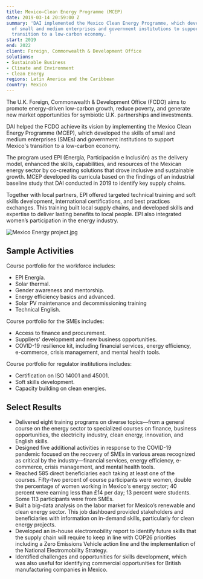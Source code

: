 ```yaml
---
title: Mexico—Clean Energy Programme (MCEP)
date: 2019-03-14 20:59:00 Z
summary: 'DAI implemented the Mexico Clean Energy Programme, which developed the skills
  of small and medium enterprises and government institutions to support Mexico''s
  transition to a low-carbon economy. '
start: 2019
end: 2022
client: Foreign, Commonwealth & Development Office
solutions:
- Sustainable Business
- Climate and Environment
- Clean Energy
regions: Latin America and the Caribbean
country: Mexico
---
```


The U.K. Foreign, Commonwealth & Development Office (FCDO) aims to promote energy-driven low-carbon growth, reduce poverty, and generate new market opportunities for symbiotic U.K. partnerships and investments.

DAI helped the FCDO achieve its vision by implementing the Mexico Clean Energy Programme (MCEP), which developed the skills of small and medium enterprises (SMEs) and government institutions to support Mexico's transition to a low-carbon economy. 

The program used EPI (Energía, Participación e Inclusión) as the delivery model, enhanced the skills, capabilities, and resources of the Mexican energy sector by co-creating solutions that drove inclusive and sustainable growth. MCEP developed its curricula based on the findings of an industrial baseline study that DAI conducted in 2019 to identify key supply chains.

Together with local partners, EPI offered targeted technical training and soft skills development, international certifications, and best practices exchanges. This training built local supply chains, and developed skills and expertise to deliver lasting benefits to local people. EPI also integrated women’s participation in the energy industry.

![Mexico Energy project.jpg](/uploads/Mexico%20Energy%20project.jpg)

## Sample Activities

Course portfolio for the workforce includes:
* EPI Energía.
* Solar thermal.
* Gender awareness and mentorship.
* Energy efficiency basics and advanced.
* Solar PV maintenance and decommissioning training
* Technical English.

Course portfolio for the SMEs includes:
* Access to finance and procurement.
* Suppliers' development and new business opportunities.
* COVID-19 resilience kit, including financial services, energy efficiency, e-commerce, crisis management, and mental health tools.

Course portfolio for regulator institutions includes:
* Certification on ISO 14001 and 45001.
* Soft skills development.
* Capacity building on clean energies.

## Select Results

* Delivered eight training programs on diverse topics—from a general course on the energy sector to specialized courses on finance, business opportunities, the electricity industry, clean energy, innovation, and English skills. 
* Designed five additional activities in response to the COVID-19 pandemic focused on the recovery of SMEs in various areas recognized as critical by the industry—financial services, energy efficiency, e-commerce, crisis management, and mental health tools.
* Reached 585 direct beneficiaries each taking at least one of the courses. Fifty-two percent of course participants were women, double the percentage of women working in Mexico's energy sector; 40 percent were earning less than £14 per day; 13 percent were students. Some 113 participants were from SMEs.
* Built a big-data analysis on the labor market for Mexico’s renewable and clean energy sector. This job dashboard provided stakeholders and beneficiaries with information on in-demand skills, particularly for clean energy projects.
* Developed an in-house electromobility report to identify future skills that the supply chain will require to keep in line with COP26 priorities including a Zero Emissions Vehicle action line and the implementation of the National Electromobility Strategy. 
* Identified challenges and opportunities for skills development, which was also useful for identifying commercial opportunities for British manufacturing companies in Mexico.